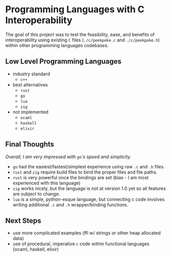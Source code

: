 # Programming Languages with C Interoperability

The goal of this project was to test the feasibility, ease, and benefits of interoperability using existing `C` files (`./c/peekpoke.c` and `./c/peekpoke.h`) within other programming languages codebases.

## Low Level Programming Languages

- industry standard
    - `c++`
- best alternatives
    - `rust`
    - `go`    
    - `lua`
    - `zig`
- not implemented
    - `ocaml`
    - `haskell`
    - `elixir`


## Final Thoughts

_Overall, I am very impressed with `go`'s speed and simplicity._

- `go` had the easiest/fastest/simplest experience using raw `.c` and `.h` files. 
- `rust` and `zig` require build files to bind the proper files and file paths. 
- `rust` is very powerful once the bindings are set (bias - I am most experienced with this language)
- `zig` works nicely, but the language is not at version 1.0 yet so all features are subject to change.
- `lua` is a simple, python-esque language, but connecting c code involves writing additional `.c` and `.h` wrapper/binding functions.

## Next Steps

- use more complicated examples (ffi w/ strings or other heap allocated data)
- use of procedural, imperative `c` code within functional languages (ocaml, haskell, elixir)